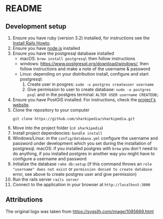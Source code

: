 # README

## Development setup

1. Ensure you have ruby (version 3.2) installed, for instructions see the
    [Install Rails Howto](http://installrails.com).
1. Ensure you have [node.js](https://nodejs.org/en/) installed
1. Ensure you have the postgresql database installed
    - macOS: `brew install postgresql` then follow instructions
    - windows: https://www.postgresql.org/download/windows/, then follow
       instructions and make a note of the username & password
    - Linux: depending on your distribution install, configure and start
       postgresql:
        1. Create user in posgres: `sudo -u postgres createuser username`
        1. Give permission to user to create database:  `sudo -u postgres psql`
            and in the postgres terminal: `ALTER USER username CREATEDB;`
1. Ensure you have PostGIS installed. For instructions, check the
    [project's website](https://postgis.net/install/).
1. Clone the repository to your computer
    ```
    git clone https://github.com/sharkipedia/sharkipedia.git
    ```
1. Move into the project folder (`cd sharkipedia`)
1. Install project dependencies: `bundle install`
1. Windows/Linux: in the `config/database.yml` configure the username and
   password under development which you set during the installation of
   postgresql.
   macOS: if you installed postgres with `brew` you don't need to do anything,
   if you installed postgres in another way you might have to configure
   a username and password
1. Initialize the database `rake db:setup` (if this command throws an
    `role "username" does not exist` or `permission denied to create database`
    error, see above to create postgres user and give permission)
1. Run the rails server `rails server`
1. Connect to the application in your browser at `http://localhost:3000`

## Attributions

The original logo was taken from https://svgsilh.com/image/1085669.html
